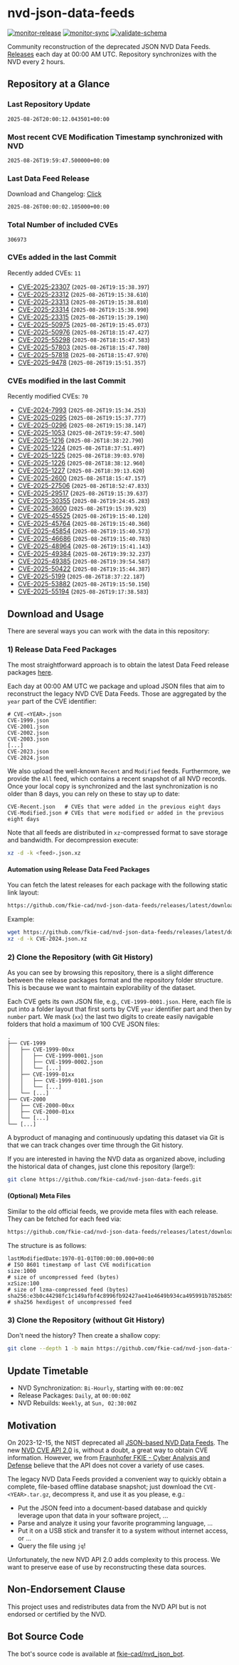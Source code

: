 # nvd-json-data-feeds

[![monitor-release](https://github.com/fkie-cad/nvd-json-data-feeds/actions/workflows/monitor_release.yml/badge.svg)](https://github.com/fkie-cad/nvd-json-data-feeds/actions/workflows/monitor_release.yml)
[![monitor-sync](https://github.com/fkie-cad/nvd-json-data-feeds/actions/workflows/monitor_sync.yml/badge.svg)](https://github.com/fkie-cad/nvd-json-data-feeds/actions/workflows/monitor_sync.yml)
[![validate-schema](https://github.com/fkie-cad/nvd-json-data-feeds/actions/workflows/validate_schema.yml/badge.svg)](https://github.com/fkie-cad/nvd-json-data-feeds/actions/workflows/validate_schema.yml)

Community reconstruction of the deprecated JSON NVD Data Feeds.
[Releases](https://github.com/fkie-cad/nvd-json-data-feeds/releases/latest) each day at 00:00 AM UTC.
Repository synchronizes with the NVD every 2 hours.

## Repository at a Glance

### Last Repository Update

```plain
2025-08-26T20:00:12.043501+00:00
```

### Most recent CVE Modification Timestamp synchronized with NVD

```plain
2025-08-26T19:59:47.500000+00:00
```

### Last Data Feed Release

Download and Changelog: [Click](https://github.com/fkie-cad/nvd-json-data-feeds/releases/latest)

```plain
2025-08-26T00:00:02.105000+00:00
```

### Total Number of included CVEs

```plain
306973
```

### CVEs added in the last Commit

Recently added CVEs: `11`

- [CVE-2025-23307](CVE-2025/CVE-2025-233xx/CVE-2025-23307.json) (`2025-08-26T19:15:38.397`)
- [CVE-2025-23312](CVE-2025/CVE-2025-233xx/CVE-2025-23312.json) (`2025-08-26T19:15:38.610`)
- [CVE-2025-23313](CVE-2025/CVE-2025-233xx/CVE-2025-23313.json) (`2025-08-26T19:15:38.810`)
- [CVE-2025-23314](CVE-2025/CVE-2025-233xx/CVE-2025-23314.json) (`2025-08-26T19:15:38.990`)
- [CVE-2025-23315](CVE-2025/CVE-2025-233xx/CVE-2025-23315.json) (`2025-08-26T19:15:39.190`)
- [CVE-2025-50975](CVE-2025/CVE-2025-509xx/CVE-2025-50975.json) (`2025-08-26T19:15:45.073`)
- [CVE-2025-50976](CVE-2025/CVE-2025-509xx/CVE-2025-50976.json) (`2025-08-26T18:15:47.427`)
- [CVE-2025-55298](CVE-2025/CVE-2025-552xx/CVE-2025-55298.json) (`2025-08-26T18:15:47.583`)
- [CVE-2025-57803](CVE-2025/CVE-2025-578xx/CVE-2025-57803.json) (`2025-08-26T18:15:47.780`)
- [CVE-2025-57818](CVE-2025/CVE-2025-578xx/CVE-2025-57818.json) (`2025-08-26T18:15:47.970`)
- [CVE-2025-9478](CVE-2025/CVE-2025-94xx/CVE-2025-9478.json) (`2025-08-26T19:15:51.357`)


### CVEs modified in the last Commit

Recently modified CVEs: `70`

- [CVE-2024-7993](CVE-2024/CVE-2024-79xx/CVE-2024-7993.json) (`2025-08-26T19:15:34.253`)
- [CVE-2025-0295](CVE-2025/CVE-2025-02xx/CVE-2025-0295.json) (`2025-08-26T19:15:37.777`)
- [CVE-2025-0296](CVE-2025/CVE-2025-02xx/CVE-2025-0296.json) (`2025-08-26T19:15:38.147`)
- [CVE-2025-1053](CVE-2025/CVE-2025-10xx/CVE-2025-1053.json) (`2025-08-26T19:59:47.500`)
- [CVE-2025-1216](CVE-2025/CVE-2025-12xx/CVE-2025-1216.json) (`2025-08-26T18:38:22.790`)
- [CVE-2025-1224](CVE-2025/CVE-2025-12xx/CVE-2025-1224.json) (`2025-08-26T18:37:51.497`)
- [CVE-2025-1225](CVE-2025/CVE-2025-12xx/CVE-2025-1225.json) (`2025-08-26T18:39:03.970`)
- [CVE-2025-1226](CVE-2025/CVE-2025-12xx/CVE-2025-1226.json) (`2025-08-26T18:38:12.960`)
- [CVE-2025-1227](CVE-2025/CVE-2025-12xx/CVE-2025-1227.json) (`2025-08-26T18:39:13.620`)
- [CVE-2025-2600](CVE-2025/CVE-2025-26xx/CVE-2025-2600.json) (`2025-08-26T18:15:47.157`)
- [CVE-2025-27506](CVE-2025/CVE-2025-275xx/CVE-2025-27506.json) (`2025-08-26T18:52:47.833`)
- [CVE-2025-29517](CVE-2025/CVE-2025-295xx/CVE-2025-29517.json) (`2025-08-26T19:15:39.637`)
- [CVE-2025-30355](CVE-2025/CVE-2025-303xx/CVE-2025-30355.json) (`2025-08-26T19:24:45.283`)
- [CVE-2025-3600](CVE-2025/CVE-2025-36xx/CVE-2025-3600.json) (`2025-08-26T19:15:39.923`)
- [CVE-2025-45525](CVE-2025/CVE-2025-455xx/CVE-2025-45525.json) (`2025-08-26T19:15:40.120`)
- [CVE-2025-45764](CVE-2025/CVE-2025-457xx/CVE-2025-45764.json) (`2025-08-26T19:15:40.360`)
- [CVE-2025-45854](CVE-2025/CVE-2025-458xx/CVE-2025-45854.json) (`2025-08-26T19:15:40.573`)
- [CVE-2025-46686](CVE-2025/CVE-2025-466xx/CVE-2025-46686.json) (`2025-08-26T19:15:40.783`)
- [CVE-2025-48964](CVE-2025/CVE-2025-489xx/CVE-2025-48964.json) (`2025-08-26T19:15:41.143`)
- [CVE-2025-49384](CVE-2025/CVE-2025-493xx/CVE-2025-49384.json) (`2025-08-26T19:39:32.237`)
- [CVE-2025-49385](CVE-2025/CVE-2025-493xx/CVE-2025-49385.json) (`2025-08-26T19:39:54.587`)
- [CVE-2025-50422](CVE-2025/CVE-2025-504xx/CVE-2025-50422.json) (`2025-08-26T19:15:44.387`)
- [CVE-2025-5199](CVE-2025/CVE-2025-51xx/CVE-2025-5199.json) (`2025-08-26T18:37:22.187`)
- [CVE-2025-53882](CVE-2025/CVE-2025-538xx/CVE-2025-53882.json) (`2025-08-26T19:15:50.150`)
- [CVE-2025-55194](CVE-2025/CVE-2025-551xx/CVE-2025-55194.json) (`2025-08-26T19:17:38.583`)


## Download and Usage

There are several ways you can work with the data in this repository:

### 1) Release Data Feed Packages

The most straightforward approach is to obtain the latest Data Feed release packages [here](https://github.com/fkie-cad/nvd-json-data-feeds/releases/latest).

Each day at 00:00 AM UTC we package and upload JSON files that aim to reconstruct the legacy NVD CVE Data Feeds.
Those are aggregated by the `year` part of the CVE identifier:

```
# CVE-<YEAR>.json
CVE-1999.json
CVE-2001.json
CVE-2002.json
CVE-2003.json
[...]
CVE-2023.json
CVE-2024.json
```

We also upload the well-known `Recent` and `Modified` feeds.
Furthermore, we provide the `All` feed, which contains a recent snapshot of all NVD records.
Once your local copy is synchronized and the last synchronization is no older than 8 days, you can rely on these to stay up to date:

```plain
CVE-Recent.json   # CVEs that were added in the previous eight days
CVE-Modified.json # CVEs that were modified or added in the previous eight days
```

Note that all feeds are distributed in `xz`-compressed format to save storage and bandwidth.
For decompression execute:

```sh
xz -d -k <feed>.json.xz
```

#### Automation using Release Data Feed Packages

You can fetch the latest releases for each package with the following static link layout:

```sh
https://github.com/fkie-cad/nvd-json-data-feeds/releases/latest/download/CVE-<YEAR>.json.xz
```

Example:

```sh
wget https://github.com/fkie-cad/nvd-json-data-feeds/releases/latest/download/CVE-2024.json.xz
xz -d -k CVE-2024.json.xz
```

### 2) Clone the Repository (with Git History)

As you can see by browsing this repository, there is a slight difference between the release packages format and the repository folder structure.
This is because we want to maintain explorability of the dataset.

Each CVE gets its own JSON file, e.g., `CVE-1999-0001.json`.
Here, each file is put into a folder layout that first sorts by CVE `year` identifier part and then by `number` part.
We mask (`xx`) the last two digits to create easily navigable folders that hold a maximum of 100 CVE JSON files:

```plain
.
├── CVE-1999
│   ├── CVE-1999-00xx
│   │   ├── CVE-1999-0001.json
│   │   ├── CVE-1999-0002.json
│   │   └── [...]
│   ├── CVE-1999-01xx
│   │   ├── CVE-1999-0101.json
│   │   └── [...]
│   └── [...]
├── CVE-2000
│   ├── CVE-2000-00xx
│   ├── CVE-2000-01xx
│   └── [...]
└── [...]
```

A byproduct of managing and continuously updating this dataset via Git is that we can track changes over time through the Git history.

If you are interested in having the NVD data as organized above, including the historical data of changes, just clone this repository (large!):

```sh
git clone https://github.com/fkie-cad/nvd-json-data-feeds.git
```

#### (Optional) Meta Files

Similar to the old official feeds, we provide meta files with each release. They can be fetched for each feed via:

```sh
https://github.com/fkie-cad/nvd-json-data-feeds/releases/latest/download/CVE-<YEAR>.meta
```

The structure is as follows:

```plain
lastModifiedDate:1970-01-01T00:00:00.000+00:00                          # ISO 8601 timestamp of last CVE modification
size:1000                                                               # size of uncompressed feed (bytes)
xzSize:100                                                              # size of lzma-compressed feed (bytes)
sha256:e3b0c44298fc1c149afbf4c8996fb92427ae41e4649b934ca495991b7852b855 # sha256 hexdigest of uncompressed feed
```

### 3) Clone the Repository (without Git History)

Don't need the history? Then create a shallow copy:

```sh
git clone --depth 1 -b main https://github.com/fkie-cad/nvd-json-data-feeds.git
```


## Update Timetable

* NVD Synchronization: `Bi-Hourly`, starting with `00:00:00Z`
* Release Packages: `Daily`, at `00:00:00Z`
* NVD Rebuilds: `Weekly`, at `Sun, 02:30:00Z`


## Motivation

On 2023-12-15, the NIST deprecated all [JSON-based NVD Data Feeds](https://nvd.nist.gov/vuln/data-feeds#divRetirementBanner-1).
The new [NVD CVE API 2.0](https://nvd.nist.gov/developers/vulnerabilities) is, without a doubt, a great way to obtain CVE information.
However, we from [Fraunhofer FKIE - Cyber Analysis and Defense](https://www.fkie.fraunhofer.de/en/departments/cad.html) believe that the API does not cover a variety of use cases.

The legacy NVD Data Feeds provided a convenient way to quickly obtain a complete, file-based offline database snapshot; just download the `CVE-<YEAR>.tar.gz`, decompress it, and use it as you please, e.g.:

- Put the JSON feed into a document-based database and quickly leverage upon that data in your software project, ...
- Parse and analyze it using your favorite programming language, ...
- Put it on a USB stick and transfer it to a system without internet access, or ...
- Query the file using `jq`!

Unfortunately, the new NVD API 2.0 adds complexity to this process.
We want to preserve ease of use by reconstructing these data sources.

## Non-Endorsement Clause

This project uses and redistributes data from the NVD API but is not endorsed or certified by the NVD.

## Bot Source Code

The bot's source code is available at [fkie-cad/nvd\_json\_bot](https://github.com/fkie-cad/nvd_json_bot).